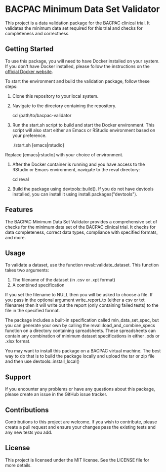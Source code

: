 # BACPAC Minimum Data Set Validator

This project is a data validation package for the BACPAC clinical
trial. It validates the minimum data set required for this trial and
checks for completeness and correctness.




## Getting Started

To use this package, you will need to have Docker installed on your
system. If you don't have Docker installed, please follow the
instructions on the [official Docker
website](https://docs.docker.com/get-docker/).

To start the environment and build the validation package, follow
these steps:

1.  Clone this repository to your local system.
2.  Navigate to the directory containing the repository.

    cd /path/to/bacpac-validator

1.  Run the start.sh script to build and start the Docker
    environment. This script will also start either an Emacs or
    RStudio environment based on your preference.

    ./start.sh [emacs|rstudio]

Replace [emacs|rstudio] with your choice of environment.

1.  After the Docker container is running and you have access to the
    RStudio or Emacs environment, navigate to the reval directory:

    cd reval

1.  Build the package using devtools::build(). If you do not have
    devtools installed, you can install it using
    install.packages("devtools").




## Features

The BACPAC Minimum Data Set Validator provides a comprehensive set of
checks for the minimum data set of the BACPAC clinical trial. It
checks for data completeness, correct data types, compliance with
specified formats, and more.

## Usage

To validate a dataset, use the function reval::validate_dataset. This
function takes two arguments:

1. The filename of the dataset (in .csv or .xpt format)
2. A combined specification

If you set the filename to NULL then you will be asked to choose a
file. If you pass in the optional argument write_report_to (either a
csv or txt filename) then it will write out the report (only
containing failed tests) to the file in the specified format.

The package includes a built-in specification called
min_data_set_spec, but you can generate your own by calling the
reval::load_and_combine_specs function on a directory containing
spreadsheets. These spreadsheets can contain any combination of
minimum dataset specifications in either .ods or .xlsx format.

You may want to install this package on a BACPAC virtual machine. The
best way to do that is to build the package locally and upload the tar
or zip file and then use devtools::install_local()

## Support

If you encounter any problems or have any questions about this
package, please create an issue in the GitHub issue tracker.




## Contributions

Contributions to this project are welcome. If you wish to contribute,
please create a pull request and ensure your changes pass the existing
tests and any new tests you add.




## License

This project is licensed under the MIT license. See the LICENSE file
for more details.


